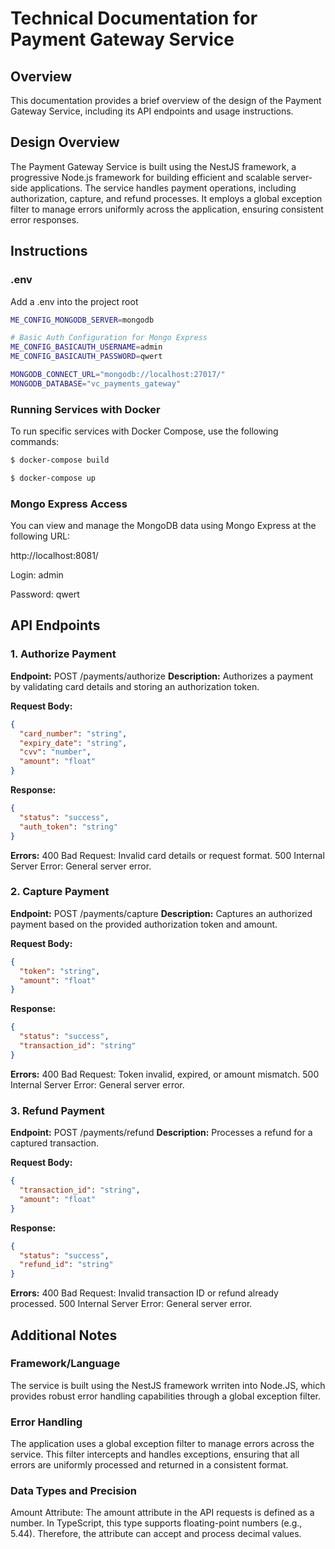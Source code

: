 # Technical Documentation for Payment Gateway Service

## Overview

This documentation provides a brief overview of the design of the Payment Gateway Service, including its API endpoints and usage instructions.

## Design Overview

The Payment Gateway Service is built using the NestJS framework, a progressive Node.js framework for building efficient and scalable server-side applications. The service handles payment operations, including authorization, capture, and refund processes. It employs a global exception filter to manage errors uniformly across the application, ensuring consistent error responses.

## Instructions

### .env

Add a .env into the project root

```bash
ME_CONFIG_MONGODB_SERVER=mongodb

# Basic Auth Configuration for Mongo Express
ME_CONFIG_BASICAUTH_USERNAME=admin
ME_CONFIG_BASICAUTH_PASSWORD=qwert

MONGODB_CONNECT_URL="mongodb://localhost:27017/"
MONGODB_DATABASE="vc_payments_gateway"
```

### Running Services with Docker

To run specific services with Docker Compose, use the following commands:

```bash
$ docker-compose build
```

```bash
$ docker-compose up
```

### Mongo Express Access

You can view and manage the MongoDB data using Mongo Express at the following URL:

http://localhost:8081/

Login: admin

Password: qwert

## API Endpoints

### 1. Authorize Payment

**Endpoint:** POST /payments/authorize
**Description:** Authorizes a payment by validating card details and storing an authorization token.

**Request Body:**

```json
{
  "card_number": "string",
  "expiry_date": "string",
  "cvv": "number",
  "amount": "float"
}
```

**Response:**

```json
{
  "status": "success",
  "auth_token": "string"
}
```

**Errors:**
400 Bad Request: Invalid card details or request format.
500 Internal Server Error: General server error.

### 2. Capture Payment

**Endpoint:** POST /payments/capture
**Description:** Captures an authorized payment based on the provided authorization token and amount.

**Request Body:**

```json
{
  "token": "string",
  "amount": "float"
}
```

**Response:**

```json
{
  "status": "success",
  "transaction_id": "string"
}
```

**Errors:**
400 Bad Request: Token invalid, expired, or amount mismatch.
500 Internal Server Error: General server error.

### 3. Refund Payment

**Endpoint:** POST /payments/refund
**Description:** Processes a refund for a captured transaction.

**Request Body:**

```json
{
  "transaction_id": "string",
  "amount": "float"
}
```

**Response:**

```json
{
  "status": "success",
  "refund_id": "string"
}
```

**Errors:**
400 Bad Request: Invalid transaction ID or refund already processed.
500 Internal Server Error: General server error.

## Additional Notes

### Framework/Language

The service is built using the NestJS framework wrriten into Node.JS, which provides robust error handling capabilities through a global exception filter.

### Error Handling

The application uses a global exception filter to manage errors across the service. This filter intercepts and handles exceptions, ensuring that all errors are uniformly processed and returned in a consistent format.

### Data Types and Precision

Amount Attribute: The amount attribute in the API requests is defined as a number. In TypeScript, this type supports floating-point numbers (e.g., 5.44). Therefore, the attribute can accept and process decimal values.
